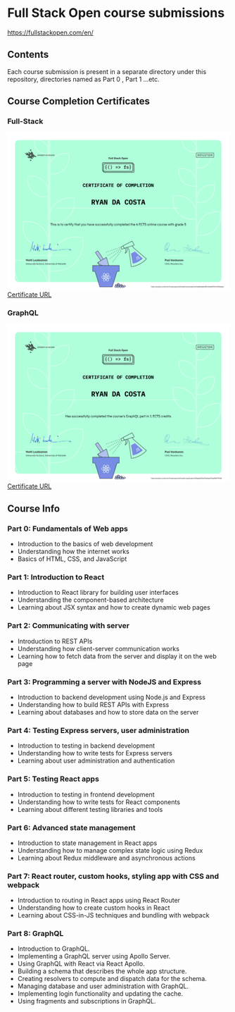 # Full Stack Open course submissions
https://fullstackopen.com/en/

## Contents
Each course submission is present in a separate directory under this repository, directories named as Part 0 , Part 1 ...etc.


## Course Completion Certificates
### Full-Stack
![course certificate](/certificate-fullstack.png)
[Certificate URL](https://studies.cs.helsinki.fi/stats/api/certificate/fullstackopen/en/ba8b5aded18fc33a664919c3501e4ebc)

### GraphQL
![course certificate](/certificate-graphql.png)
[Certificate URL](https://studies.cs.helsinki.fi/stats/api/certificate/fs-graphql/en/1f5aadb011e57ab5aad71aa096f79148)


## Course Info
### Part 0: Fundamentals of Web apps
- Introduction to the basics of web development
- Understanding how the internet works
- Basics of HTML, CSS, and JavaScript

### Part 1: Introduction to React
- Introduction to React library for building user interfaces
- Understanding the component-based architecture
- Learning about JSX syntax and how to create dynamic web pages

### Part 2: Communicating with server
- Introduction to REST APIs
- Understanding how client-server communication works
- Learning how to fetch data from the server and display it on the web page

### Part 3: Programming a server with NodeJS and Express
- Introduction to backend development using Node.js and Express
- Understanding how to build REST APIs with Express
- Learning about databases and how to store data on the server

### Part 4: Testing Express servers, user administration
- Introduction to testing in backend development
- Understanding how to write tests for Express servers
- Learning about user administration and authentication

### Part 5: Testing React apps
- Introduction to testing in frontend development
- Understanding how to write tests for React components
- Learning about different testing libraries and tools

### Part 6: Advanced state management
- Introduction to state management in React apps
- Understanding how to manage complex state logic using Redux
- Learning about Redux middleware and asynchronous actions

### Part 7: React router, custom hooks, styling app with CSS and webpack
- Introduction to routing in React apps using React Router
- Understanding how to create custom hooks in React
- Learning about CSS-in-JS techniques and bundling with webpack

### Part 8: GraphQL
- Introduction to GraphQL.
- Implementing a GraphQL server using Apollo Server.
- Using GraphQL with React via React Apollo.
- Building a schema that describes the whole app structure.
- Creating resolvers to compute and dispatch data for the schema.
- Managing database and user administration with GraphQL.
- Implementing login functionality and updating the cache.
- Using fragments and subscriptions in GraphQL.